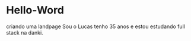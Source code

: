# Hello-Word
criando uma landpage
Sou o Lucas tenho 35 anos e estou estudando  full stack na danki.
